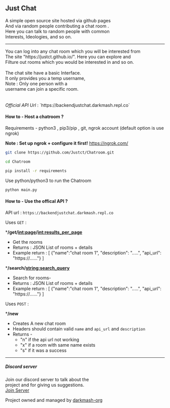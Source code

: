 ## Just Chat 

A simple open source site hosted via github pages  <br>
And via random people contributing a chat room .<br>
Here you can talk to random people with common <br>
Interests, Ideologies, and so on.<br>
<hr>
You can log into any chat room which you will be interested from <br>
The site "https://justct.github.io/". Here you can explore and   <br>
Filture out rooms which you would be interested in and so on. <br>
<br>
The chat site have a basic Interface. <br>
It only provides you a temp username, <br>
Note :  Only one person with a      <br>
username can join a specific room.    <br>
<br>
<br>
<i>Official API Url</i> : `https://backendjustchat.darkmash.repl.co`

#### How to -  Host a chatroom ?
Requirements  - python3 , pip3/pip , git, ngrok account (default option is use ngrok)

**Note : Set up ngrok + configure it first!** https://ngrok.com/  

```sh
git clone https://github.com/Justct/Chatroom.git
```

```sh
cd Chatroom
```

```sh
pip install -r requirements
```

Use python/python3 to run the Chatroom
```sh
python main.py
```

#### How to -  Use the offical API ?

API url : `https://backendjustchat.darkmash.repl.co`<br>

Uses `GET` :


***/get/<int:page>/<int:results_per_page>** 
- Get the rooms
- Returns : JSON List of rooms + details
- Example return : 
  \[
  {"name":"chat room 1", "description": ".....", "api_url": "https://......"}
  \]
  

***/search/<string:search_query>** 
- Search for rooms- 
- Returns : JSON List of rooms + details
- Example return : 
  \[
  {"name":"chat room 1", "description": ".....", "api_url": "https://......"}
  \]



Uses `POST` :

***/new** 
- Creates A new chat room
- Headers should contain valid `name` and `api_url` and `description`
- Returns -  
   - "n" if the api url not working
   - "x" if a room with same name exists
   - "s" if it was a success

<hr>

##### Discord server
Join our discord server to talk about the <br>
project and for giving us suggestions. <br>
<a href="https://discord.gg/SC54bSgnyQ">Join Server</a>

Project owned and managed by <a href= "https://darkmash-org.github.io/" >darkmash-org</a>

